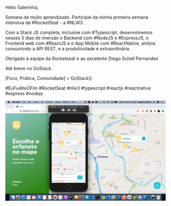Hello Galerinha,

Semana de muito aprendizado. Participei da minha primeira semana intensiva da #RocketSeat - a #NLW3.

Com a Stack JS completa, inclusive com #Typescript, desenvolvemos nesses 5 dias de imersão o Backend com #NodeJS e #ExpressJS, o Frontend web com #ReactJS e o App Mobile com #ReactNative, ambos consumindo a API REST, e a produtividade é extraordinária.

Obrigado à equipe da Rocketseat e ao excelente Diego Schell Fernandes

Até breve no GoStack.

[Foco, Prática, Comunidade] = GoStack()

#EuFuiAteOFim #RocketSeat #nlw3 #typescript #reactjs #reactnative #express #nodejs

![Happy Print..](https://github.com/rogerio410/rocketseat-nlw2-2020/blob/main/happy.png)